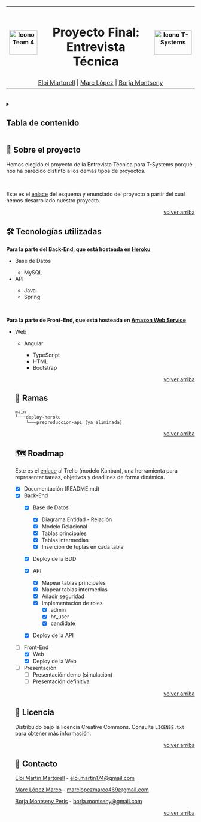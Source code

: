 <div id="top"></div>

<table width="100%" align=center>
  <tr>
    <th><img src="https://cdn.discordapp.com/attachments/971012872794681423/979711340174250074/iconoTeam4.png" alt="Icono Team 4" width="75" height="65"></th>
    <th align=center><h1>Proyecto Final: Entrevista Técnica</h1></th>
    <th><img src="https://www.elindependiente.com/wp-content/uploads/2020/12/fotonoticia_20181217124629_420.jpg" alt="Icono T-Systems" width="100" height="65"></th>
  </tr>
  <tr>
    <td colspan="3" align=center><a href="https://github.com/ElNotaCode">Eloi Martorell</a> | <a href="https://github.com/Marclopez11">Marc López</a> | <a href="https://github.com/borjaMontseny">Borja Montseny</a></td>
  </tr>
</table>
<br> 

<details>
  <summary><h2>Tabla de contenido</h2></summary>
  <ol>
    <li>
      <a href="#sobre-el-proyecto">Sobre el proyecto</a>
      <ul>
        <li><a href="#tecnologias-utilizadas">Tecnologías utilizadas</a></li>
      </ul>
    </li>
    <li><a href="#ramas">Ramas</a></li>
    <li><a href="#roadmap">Roadmap</a></li>
    <li><a href="#licencia">Licencia</a></li>
    <li><a href="#contacto">Contacto</a></li>
  </ol>
</details>

<div id="sobre-el-proyecto"></div>

## 🚀 Sobre el proyecto
Hemos elegido el proyecto de la Entrevista Técnica para T-Systems porqué nos ha parecido distinto a los demás tipos de proyectos.
<br>

<br>

Este es el [enlace](https://drive.google.com/file/d/1f9N4vLu0kNr2gcyllgPyrOLPlyn3Zq8f/view?usp=sharing) del esquema y enunciado del proyecto a partir del cual hemos desarrollado nuestro proyecto.
<p align="right"><a href="#top">volver arriba</a></p>

<div id="tecnologias-utilizadas"></div>

## 🛠️ Tecnologías utilizadas

**Para la parte del Back-End, que está hosteada en [Heroku](https://www.heroku.com/)**
<ul>
  <li>Base de Datos</li>
  <ul>
      <li>MySQL</li>
    </ul>
    <li>API</li>
  <ul>
      <li>Java</li>
      <li>Spring</li>
    </ul>
</ul>

<br>

**Para la parte de Front-End, que está hosteada en [Amazon Web Service](https://aws.amazon.com/es/)**
<ul>
  <li>Web</li>
  <ul>
      <li>Angular</li>
        <ul>
          <li>TypeScript</li>
          <li>HTML</li>
          <li>Bootstrap</li>
        </ul>
    </ul>

<p align="right"><a href="#top">volver arriba</a></p>

<div id="ramas"></div>
  
## 🌿 Ramas
    main
    └───deploy-heroku
        └───preproduccion-api (ya eliminada)
        
<p align="right"><a href="#top">volver arriba</a></p>

<div id="roadmap"></div>
  
## 🗺️ Roadmap
Este es el [enlace](https://trello.com/b/xsBoZ12B/team-domino) al Trello (modelo Kanban), una herramienta para representar tareas, objetivos y deadlines de forma dinámica.

- [x] Documentación (README.md)
- [x] Back-End
   - [x] Base de Datos
     - [x] Diagrama Entidad - Relación
     - [x] Modelo Relacional
     - [x] Tablas principales
     - [x] Tablas intermedias
     - [x] Inserción de tuplas en cada tabla
  - [x] Deploy de la BDD
  
   - [x] API
     - [x] Mapear tablas principales
     - [x] Mapear tablas intermedias
     - [x] Añadir seguridad
     - [x] Implementación de roles
       - [x] admin
       - [x] hr_user
        - [x] candidate
  - [x] Deploy de la API
  
- [ ] Front-End
  - [x] Web
  - [x] Deploy de la Web
    
- [ ] Presentación
  - [ ] Presentación demo (simulación)
  - [ ] Presentación definitiva

<p align="right"><a href="#top">volver arriba</a></p>

<div id="licencia"></div>
  
## 📜 Licencia
  
Distribuido bajo la licencia Creative Commons. Consulte `LICENSE.txt` para obtener más información.

<p align="right"><a href="#top">volver arriba</a></p>
  
<div id="contacto"></div>
  
## 📮 Contacto

  [Eloi Martín Martorell](https://github.com/ElNotaCode) - eloi.martin174@gmail.com
  
  [Marc López Marco](https://github.com/Marclopez11) - marclopezmarco469@gmail.com
  
  [Borja Montseny Peris](https://github.com/borjaMontseny) - borja.montseny@gmail.com

<p align="right"><a href="#top">volver arriba</a></p>
